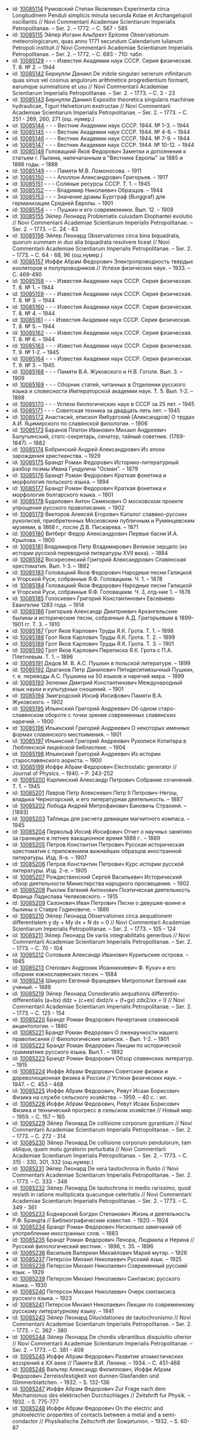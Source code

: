 <ul>
<li>id: <a href="http://books.e-heritage.ru/book/10085114">10085114</a>	Румовский Степан Яковлевич Experimenta circa Longitudinem Penduli simplicis minuta secunda Kolae et Archangelopoli oscillantis // Novi Commentarii Academiae Scientiarum Imperialis Petropolitanae. – Ser. 2. – 1772. – C. 567 - 585</li>
<li>id: <a href="http://books.e-heritage.ru/book/10085115">10085115</a>	Эйлер Иоганн Альбрехт Epitome Observationum meteorologicarum, quas anno 1771 secundum Calendarium Iulianum Petropoli instituit // Novi Commentarii Academiae Scientiarum Imperialis Petropolitanae. – Ser. 2. – 1772. – C. 693 - 710: табл.</li>
<li>id: <a href="http://books.e-heritage.ru/book/10085129">10085129</a>	- - - Известия Академии наук СССР. Серия физическая. Т. 8. № 2. – 1944</li>
<li>id: <a href="http://books.e-heritage.ru/book/10085142">10085142</a>	Бернулли Даниил De indole singulari serierum infinitarum quas sinus vel cosinus angulorum arithmetice progredientium formant, earumque summatione et usu // Novi Commentarii Academiae Scientiarum Imperialis Petropolitanae. – Ser. 2. – 1773. – C. 3 - 23</li>
<li>id: <a href="http://books.e-heritage.ru/book/10085143">10085143</a>	Бернулли Даниил Expositio theoretica singularis machinae hydraulicae, Tiguri Helvetiorum exstructae // Novi Commentarii Academiae Scientiarum Imperialis Petropolitanae. – Ser. 2. – 1773. – C. 251 - 269, 260, 271 (ош. нумер.)</li>
<li>id: <a href="http://books.e-heritage.ru/book/10085144">10085144</a>	- - - Вестник Академии наук СССР. 1944. № 1-3. – 1944</li>
<li>id: <a href="http://books.e-heritage.ru/book/10085145">10085145</a>	- - - Вестник Академии наук СССР. 1944. № 4-6. – 1944</li>
<li>id: <a href="http://books.e-heritage.ru/book/10085146">10085146</a>	- - - Вестник Академии наук СССР. 1944. № 7-9. – 1944</li>
<li>id: <a href="http://books.e-heritage.ru/book/10085147">10085147</a>	- - - Вестник Академии наук СССР. 1944. № 10-12. – 1944</li>
<li>id: <a href="http://books.e-heritage.ru/book/10085148">10085148</a>	Головацкий Яков Федорович Заметки и дополнения к статьям г. Пыпина, напечатанным в "Вестнике Европы" за 1885 и 1886 годы. – 1888</li>
<li>id: <a href="http://books.e-heritage.ru/book/10085149">10085149</a>	- - - Памяти М.В. Ломоносова. – 1911</li>
<li>id: <a href="http://books.e-heritage.ru/book/10085150">10085150</a>	- - - Аполлон Александрович Григорьев. – 1917</li>
<li>id: <a href="http://books.e-heritage.ru/book/10085151">10085151</a>	- - - Соляные ресурсы СССР. Т. 1. – 1945</li>
<li>id: <a href="http://books.e-heritage.ru/book/10085152">10085152</a>	- - - Владимир Николаевич Образцов. – 1944</li>
<li>id: <a href="http://books.e-heritage.ru/book/10085153">10085153</a>	- - - Значение драмы Бургграф (Burggraf) для германизации Средней Европы. – 1901</li>
<li>id: <a href="http://books.e-heritage.ru/book/10085154">10085154</a>	- - - Пушкин и его современники. Вып. 12. – 1909</li>
<li>id: <a href="http://books.e-heritage.ru/book/10085155">10085155</a>	Эйлер Леонард Problematis cuiusdam Diophantei evolutio // Novi Commentarii Academiae Scientiarum Imperialis Petropolitanae. – Ser. 2. – 1773. – C. 24 - 63</li>
<li>id: <a href="http://books.e-heritage.ru/book/10085156">10085156</a>	Эйлер Леонард Observationes circa bina biquadrata, quorum summam in duo alia biquadrata resolvere liceat // Novi Commentarii Academiae Scientiarum Imperialis Petropolitanae. – Ser. 2. – 1773. – C. 64 - 68, 96 (ош.нумер.)</li>
<li>id: <a href="http://books.e-heritage.ru/book/10085157">10085157</a>	Иоффе Абрам Федорович Электропроводность твердых изоляторов и полупроводников // Успехи физических наук. – 1933. – С. 469-490</li>
<li>id: <a href="http://books.e-heritage.ru/book/10085158">10085158</a>	- - - Известия Академии наук СССР. Серия физическая. Т. 8. № 1. – 1944</li>
<li>id: <a href="http://books.e-heritage.ru/book/10085159">10085159</a>	- - - Известия Академии наук СССР. Серия физическая. Т. 8. № 3. – 1944</li>
<li>id: <a href="http://books.e-heritage.ru/book/10085160">10085160</a>	- - - Известия Академии наук СССР. Серия физическая. Т. 8. № 4. – 1944</li>
<li>id: <a href="http://books.e-heritage.ru/book/10085161">10085161</a>	- - - Известия Академии наук СССР. Серия физическая. Т. 8. № 5. – 1944</li>
<li>id: <a href="http://books.e-heritage.ru/book/10085162">10085162</a>	- - - Известия Академии наук СССР. Серия физическая. Т. 8. № 6. – 1944</li>
<li>id: <a href="http://books.e-heritage.ru/book/10085163">10085163</a>	- - - Известия Академии наук СССР. Серия физическая. Т. 9. № 1-2. – 1945</li>
<li>id: <a href="http://books.e-heritage.ru/book/10085164">10085164</a>	- - - Известия Академии наук СССР. Серия физическая. Т. 9. № 3. – 1945</li>
<li>id: <a href="http://books.e-heritage.ru/book/10085168">10085168</a>	- - - Памяти В.А. Жуковского и Н.В. Гоголя. Вып. 3. – 1909</li>
<li>id: <a href="http://books.e-heritage.ru/book/10085169">10085169</a>	- - - Сборник статей, читанных в Отделении русского языка и словесности Императорской академии наук. Т. 5. Вып. 1-2. – 1868</li>
<li>id: <a href="http://books.e-heritage.ru/book/10085170">10085170</a>	- - - Успехи биологических наук в СССР за 25 лет. – 1945</li>
<li>id: <a href="http://books.e-heritage.ru/book/10085171">10085171</a>	- - - Советская техника за двадцать пять лет. – 1945</li>
<li>id: <a href="http://books.e-heritage.ru/book/10085172">10085172</a>	Анастасий, епископ Ямбургский [Александров] О трудах А.И. Яцимирского по славянской филологии. – 1906</li>
<li>id: <a href="http://books.e-heritage.ru/book/10085173">10085173</a>	Баранов Платон Иванович Михаил Андреевич Балугьянский, статс-секретарь, сенатор, тайный советник. (1769-1847). – 1882</li>
<li>id: <a href="http://books.e-heritage.ru/book/10085174">10085174</a>	Бобринский Андрей Александрович Из эпохи зарождения христианства. – 1929</li>
<li>id: <a href="http://books.e-heritage.ru/book/10085175">10085175</a>	Брандт Роман Федорович Историко-литературный разбор поэмы Ивана Гундулича "Осман". – 1879</li>
<li>id: <a href="http://books.e-heritage.ru/book/10085176">10085176</a>	Брандт Роман Федорович Краткая фонетика и морфология польского языка. – 1894</li>
<li>id: <a href="http://books.e-heritage.ru/book/10085177">10085177</a>	Брандт Роман Федорович Краткая фонетика и морфология болгарского языка. – 1901</li>
<li>id: <a href="http://books.e-heritage.ru/book/10085178">10085178</a>	Будилович Антон Семенович О московском проекте упрощения русского правописания. – 1902</li>
<li>id: <a href="http://books.e-heritage.ru/book/10085179">10085179</a>	Викторов Алексей Егорович Каталог славяно-русских рукописей, приобретенных Московским публичным и Румянцевским музеями, в 1868 г., после Д.В. Пискарева. – 1871</li>
<li>id: <a href="http://books.e-heritage.ru/book/10085180">10085180</a>	Витберг Федор Александрович Первые басни И.А. Крылова. – 1900</li>
<li>id: <a href="http://books.e-heritage.ru/book/10085181">10085181</a>	Владимиров Петр Владимирович Великое зерцало (из истории русской переводной литературы XVII века). – 1884</li>
<li>id: <a href="http://books.e-heritage.ru/book/10085182">10085182</a>	Воскресенский Григорий Александрович Славянская хрестоматия. Вып. 1-3. – 1882</li>
<li>id: <a href="http://books.e-heritage.ru/book/10085183">10085183</a>	Головацкий Яков Федорович Народные песни Галицкой и Угорской Руси, собранные Я.Ф. Головацким. Ч. 1. – 1878</li>
<li>id: <a href="http://books.e-heritage.ru/book/10085184">10085184</a>	Головацкий Яков Федорович Народные песни Галицкой и Угорской Руси, собранные Я.Ф. Головацким. Ч. 3, отд-ние 1. – 1878</li>
<li>id: <a href="http://books.e-heritage.ru/book/10085185">10085185</a>	Голоскевич Григорий Константинович Евсевиево Евангелие 1283 года. – 1914</li>
<li>id: <a href="http://books.e-heritage.ru/book/10085186">10085186</a>	Григорьев Александр Дмитриевич Архангельские былины и исторические песни, собранные А.Д. Григорьевым в 1899-1901 гг. Т. 3. – 1910</li>
<li>id: <a href="http://books.e-heritage.ru/book/10085187">10085187</a>	Грот Яков Карлович Труды Я.К. Грота. Т. 1. – 1898</li>
<li>id: <a href="http://books.e-heritage.ru/book/10085188">10085188</a>	Грот Яков Карлович Труды Я.К. Грота. Т. 2. – 1899</li>
<li>id: <a href="http://books.e-heritage.ru/book/10085189">10085189</a>	Грот Яков Карлович Труды Я.К. Грота. Т. 3. – 1901</li>
<li>id: <a href="http://books.e-heritage.ru/book/10085190">10085190</a>	Грот Яков Карлович Переписка Я.К. Грота с П.А. Плетневым. Т. 1. – 1896</li>
<li>id: <a href="http://books.e-heritage.ru/book/10085191">10085191</a>	Дедов М. В. А.С. Пушкин в польской литературе. – 1899</li>
<li>id: <a href="http://books.e-heritage.ru/book/10085192">10085192</a>	Драганов Петр Данилович Пятидесятиязычный Пушкин, т. е. переводы А.С. Пушкина на 50 языков и наречий мира. – 1899</li>
<li>id: <a href="http://books.e-heritage.ru/book/10085193">10085193</a>	Зеленин Дмитрий Константинович Международный язык науки и культурных сношений. – 1901</li>
<li>id: <a href="http://books.e-heritage.ru/book/10085194">10085194</a>	Змигродский Иосиф Иосифович Памяти В.А. Жуковского. – 1902</li>
<li>id: <a href="http://books.e-heritage.ru/book/10085195">10085195</a>	Ильинский Григорий Андреевич Об одном старо-славянском обороте с точки зрения современных славянских наречий. – 1900</li>
<li>id: <a href="http://books.e-heritage.ru/book/10085196">10085196</a>	Ильинский Григорий Андреевич О некоторых именных формах славянского местоимения. – 1901</li>
<li>id: <a href="http://books.e-heritage.ru/book/10085197">10085197</a>	Ильинский Григорий Андреевич Рукописи Копитара в Люблянской лицейской библиотеке. – 1904</li>
<li>id: <a href="http://books.e-heritage.ru/book/10085198">10085198</a>	Ильинский Григорий Андреевич Из истории старославянского аориста. – 1900</li>
<li>id: <a href="http://books.e-heritage.ru/book/10085199">10085199</a>	Иоффе Абрам Федорович Electrostatic generator // Journal of Physics. – 1940. – P. 243-252</li>
<li>id: <a href="http://books.e-heritage.ru/book/10085200">10085200</a>	Карпинский Александр Петрович Собрание сочинений. Т. 1. – 1945</li>
<li>id: <a href="http://books.e-heritage.ru/book/10085201">10085201</a>	Лавров Петр Алексеевич Петр II Петрович-Негош, владыка Черногорский, и его литературная деятельность. – 1887</li>
<li>id: <a href="http://books.e-heritage.ru/book/10085202">10085202</a>	Лобода Андрей Митрофанович Бановичь Страхиня. – [1893]</li>
<li>id: <a href="http://books.e-heritage.ru/book/10085203">10085203</a>	Таблицы для расчета девиации магнитного компаса. – 1945</li>
<li>id: <a href="http://books.e-heritage.ru/book/10085204">10085204</a>	Первольф Иосиф Иосифович Отчет о научных занятиях за границею в летнее вакационное время 1888 г.. – 1889</li>
<li>id: <a href="http://books.e-heritage.ru/book/10085205">10085205</a>	Петров Константин Петрович Русская историческая хрестоматия с приложением важнейших образцов иностранной литературы. Изд. 8-е. – 1907</li>
<li>id: <a href="http://books.e-heritage.ru/book/10085206">10085206</a>	Петров Константин Петрович Курс истории русской литературы. Изд. 2-е. – 1905</li>
<li>id: <a href="http://books.e-heritage.ru/book/10085207">10085207</a>	Рождественский Сергей Васильевич Исторический обзор деятельности Министерства народного просвещения. – 1902</li>
<li>id: <a href="http://books.e-heritage.ru/book/10085208">10085208</a>	Рыхлик Евгений Антонович Поэтическая деятельность Франца Ладислава Челяковского. – 1915</li>
<li>id: <a href="http://books.e-heritage.ru/book/10085209">10085209</a>	Сазонович Иван Петрович Песни о девушке-воине и былины о Ставре Годиновиче. – 1886</li>
<li>id: <a href="http://books.e-heritage.ru/book/10085210">10085210</a>	Эйлер Леонард Observationes circa aequationem differentialem y dy + My dx + N dx = 0 // Novi Commentarii Academiae Scientiarum Imperialis Petropolitanae. – Ser. 2. – 1773. – 105 - 124</li>
<li>id: <a href="http://books.e-heritage.ru/book/10085211">10085211</a>	Эйлер Леонард De variis integrabilitatis generibus // Novi Commentarii Academiae Scientiarum Imperialis Petropolitanae. – Ser. 2. – 1773. – С. 70 - 104</li>
<li>id: <a href="http://books.e-heritage.ru/book/10085212">10085212</a>	Соловьев Александр Иванович Курильские острова. – 1945</li>
<li>id: <a href="http://books.e-heritage.ru/book/10085213">10085213</a>	Степович Андроник Иоанникиевич Ф. Кухач и его сборник южнославянских песен. – 1884</li>
<li>id: <a href="http://books.e-heritage.ru/book/10085214">10085214</a>	Шмурло Евгений Францевич Митрополит Евгений как ученый. – 1888</li>
<li>id: <a href="http://books.e-heritage.ru/book/10085219">10085219</a>	Эйлер Леонард Consideratio aequationis differentio-differentialis (a+bx) ddz + (c+ex) dxdz/x + (f+gx) zdx2/xx = 0 // Novi Commentarii Academiae Scientiarum Imperialis Petropolitanae. – Ser. 2. – 1773. – С. 125 - 154</li>
<li>id: <a href="http://books.e-heritage.ru/book/10085220">10085220</a>	Брандт Роман Федорович Начертание славянской акцентологии. – 1880</li>
<li>id: <a href="http://books.e-heritage.ru/book/10085221">10085221</a>	Брандт Роман Федорович О лженаучности нашего правописания // Филологические записки. - Вып. 1-2. – 1901</li>
<li>id: <a href="http://books.e-heritage.ru/book/10085222">10085222</a>	Брандт Роман Федорович Лекции по исторической грамматике русского языка. Вып.1 . – 1892</li>
<li>id: <a href="http://books.e-heritage.ru/book/10085223">10085223</a>	Брандт Роман Федорович Обзор славянских литератур. – 1915</li>
<li>id: <a href="http://books.e-heritage.ru/book/10085224">10085224</a>	Иоффе Абрам Федорович Советские физики и дореволюционная физика в России // Успехи физических наук. – 1947. – С. 453 – 468</li>
<li>id: <a href="http://books.e-heritage.ru/book/10085225">10085225</a>	Иоффе Абрам Федорович, Ревут Исаак Борисович Физика на службе сельского хозяйства. – 1959. – 40 с. : ил.</li>
<li>id: <a href="http://books.e-heritage.ru/book/10085226">10085226</a>	Иоффе Абрам Федорович, Ревут Исаак Борисович Физика и технический прогресс в сельском хозяйстве // Новый мир. – 1959. – С. 157 – 165</li>
<li>id: <a href="http://books.e-heritage.ru/book/10085229">10085229</a>	Эйлер Леонард De collisione corporum gyrantium // Novi Commentarii Academiae Scientiarum Imperialis Petropolitanae. – Ser. 2. – 1773. – C. 272 - 314</li>
<li>id: <a href="http://books.e-heritage.ru/book/10085230">10085230</a>	Эйлер Леонард De collisione corporum pendulorum, tam obliqua, quam motu gyratorio perturbata // Novi Commentarii Academiae Scientiarum Imperialis Petropolitanae. – Ser. 2. – 1773. – C. 315 - 330, 301, 332 (ош.нумер.)</li>
<li>id: <a href="http://books.e-heritage.ru/book/10085231">10085231</a>	Эйлер Леонард De vera tautochrona in fluido // Novi Commentarii Academiae Scientiarum Imperialis Petropolitanae. – Ser. 2. – 1773. – C. 333 - 348</li>
<li>id: <a href="http://books.e-heritage.ru/book/10085232">10085232</a>	Эйлер Леонард De tautochrona in medio rarissimo, quod resistit in ratione multiplicata quacunque celeritatis // Novi Commentarii Academiae Scientiarum Imperialis Petropolitanae. – Ser. 2. – 1773. – C. 349 - 361</li>
<li>id: <a href="http://books.e-heritage.ru/book/10085233">10085233</a>	Боднарский Богдан Степанович Жизнь и деятельность Р.Ф. Брандта // Библиографические известия. - 1920. – 1924</li>
<li>id: <a href="http://books.e-heritage.ru/book/10085234">10085234</a>	Брандт Роман Федорович Несколько замечаний об употреблении иностранных слов. – 1883</li>
<li>id: <a href="http://books.e-heritage.ru/book/10085235">10085235</a>	Брандт Роман Федорович Ленора, Людмила и Нерина // Русский филологический вестник. - 1896, т. 35. – 1896</li>
<li>id: <a href="http://books.e-heritage.ru/book/10085236">10085236</a>	Васильев Валериан Михайлович Марий мутэр. – 1926</li>
<li>id: <a href="http://books.e-heritage.ru/book/10085237">10085237</a>	Петерсон Михаил Николаевич Русский язык. – 1925</li>
<li>id: <a href="http://books.e-heritage.ru/book/10085238">10085238</a>	Петерсон Михаил Николаевич Современный русский язык. – 1929</li>
<li>id: <a href="http://books.e-heritage.ru/book/10085239">10085239</a>	Петерсон Михаил Николаевич Синтаксис русского языка. – 1930</li>
<li>id: <a href="http://books.e-heritage.ru/book/10085240">10085240</a>	Петерсон Михаил Николаевич Очерк синтаксиса русского языка. – 1923</li>
<li>id: <a href="http://books.e-heritage.ru/book/10085241">10085241</a>	Петерсон Михаил Николаевич Лекции по современному русскому литературному языку. – 1941</li>
<li>id: <a href="http://books.e-heritage.ru/book/10085243">10085243</a>	Эйлер Леонард Dilucidationes de tautochronismo // Novi Commentarii Academiae Scientiarum Imperialis Petropolitanae. – Ser. 2. – 1773. – C. 362 - 380</li>
<li>id: <a href="http://books.e-heritage.ru/book/10085244">10085244</a>	Эйлер Леонард De chordis vibrantibus disquisitio ulterior // Novi Commentarii Academiae Scientiarum Imperialis Petropolitanae. – Ser. 2. – 1773. – С. 381 - 409</li>
<li>id: <a href="http://books.e-heritage.ru/book/10085245">10085245</a>	Иоффе Абрам Федорович Развитие атомистических воззрений в ХХ веке // Памяти В.И. Ленина. – 1934. – С. 451-468</li>
<li>id: <a href="http://books.e-heritage.ru/book/10085246">10085246</a>	Вальтер Александр Филиппович, Иоффе Абрам Федорович Zerreissfestigkeit von dunnen Glasfanden und Glimmerblattchen. – 1932. – S. 132-136</li>
<li>id: <a href="http://books.e-heritage.ru/book/10085247">10085247</a>	Иоффе Абрам Федорович Zur Frage nach dem Mechanismus des elektrischen Durchschlages // Zeitshrift fur Physik. – 1932. – S. 775-777</li>
<li>id: <a href="http://books.e-heritage.ru/book/10085248">10085248</a>	Иоффе Абрам Федорович On the electric and photoelectric properties of contacts between a metal and a semi-condactor // Physikalische Zeitschrift der Sowjetunion. – 1932. – S. 60-87</li>
</ul>
